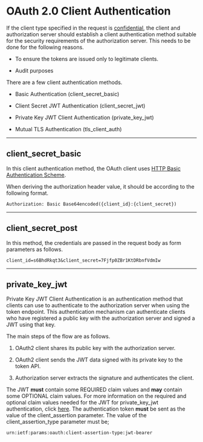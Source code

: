 # OAuth 2.0 Client Authentication

If the client type specified in the request is [confidential](../client-types#confidential-clients), the client and authorization server should establish a client authentication method 
suitable for the security requirements of the authorization server. This needs to be done for the following reasons. 

- To ensure the tokens are issued only to legitimate clients.

- Audit purposes

There are a few client authentication methods.

- Basic Authentication (client_secret_basic)

- Client Secret JWT Authentication (client_secret_jwt)

- Private Key JWT Client Authentication (private_key_jwt)

- Mutual TLS Authentication (tls_client_auth)

---

## client_secret_basic

In this client authentication method, the OAuth client uses [HTTP Basic Authentication Scheme](https://tools.ietf.org/html/rfc2617).

When deriving the authorization header value, it should be according to the following format.

`Authorization: Basic Base64encoded({client_id}:{client_secret})`

---

## client_secret_post

In this method, the credentials are passed in the request body as form parameters as follows.

`client_id=s6BhdRkqt3&client_secret=7Fjfp0ZBr1KtDRbnfVdmIw`

---

## private_key_jwt

Private Key JWT Client Authentication is an authentication method that clients can use to authenticate to the 
authorization server when using the token endpoint. This authentication mechanism can authenticate clients who have 
registered a public key with the authorization server and signed a JWT using that key.

The main steps of the flow are as follows.

1. OAuth2 client shares its public key with the authorization server.

2. OAuth2 client sends the JWT data signed with its private key to the token API.

3. Authorization server extracts the signature and authenticates the client.


The JWT **must** contain some REQUIRED claim values and **may** contain some OPTIONAL claim values. For more information on the
required and optional claim values needed for the JWT for private_key_jwt authentication, click [here](https://openid.net/specs/openid-connect-core-1_0.html#ClientAuthentication).
The authentication token **must** be sent as the value of the client_assertion parameter. The value of the client_assertion_type parameter
must be;

`urn:ietf:params:oauth:client-assertion-type:jwt-bearer`
